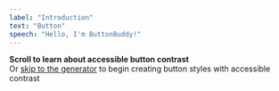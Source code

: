 ```yaml
---
label: "Introduction"
text: "Button"
speech: "Hello, I'm ButtonBuddy!"
---
```


**Scroll to learn about accessible button contrast**<br/>Or [skip to the generator](#generator) to begin creating button styles with accessible contrast
